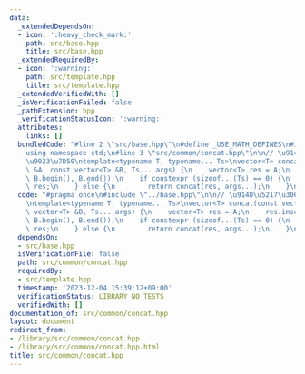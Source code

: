 ```yaml
---
data:
  _extendedDependsOn:
  - icon: ':heavy_check_mark:'
    path: src/base.hpp
    title: src/base.hpp
  _extendedRequiredBy:
  - icon: ':warning:'
    path: src/template.hpp
    title: src/template.hpp
  _extendedVerifiedWith: []
  _isVerificationFailed: false
  _pathExtension: hpp
  _verificationStatusIcon: ':warning:'
  attributes:
    links: []
  bundledCode: "#line 2 \"src/base.hpp\"\n#define _USE_MATH_DEFINES\n#include <bits/stdc++.h>\n\
    using namespace std;\n#line 3 \"src/common/concat.hpp\"\n\n// \u914D\u5217\u306E\
    \u9023\u7D50\ntemplate<typename T, typename... Ts>\nvector<T> concat(const vector<T>\
    \ &A, const vector<T> &B, Ts... args) {\n    vector<T> res = A;\n    res.insert(res.end(),\
    \ B.begin(), B.end());\n    if constexpr (sizeof...(Ts) == 0) {\n        return\
    \ res;\n    } else {\n        return concat(res, args...);\n    }\n}\n"
  code: "#pragma once\n#include \"../base.hpp\"\n\n// \u914D\u5217\u306E\u9023\u7D50\
    \ntemplate<typename T, typename... Ts>\nvector<T> concat(const vector<T> &A, const\
    \ vector<T> &B, Ts... args) {\n    vector<T> res = A;\n    res.insert(res.end(),\
    \ B.begin(), B.end());\n    if constexpr (sizeof...(Ts) == 0) {\n        return\
    \ res;\n    } else {\n        return concat(res, args...);\n    }\n}\n"
  dependsOn:
  - src/base.hpp
  isVerificationFile: false
  path: src/common/concat.hpp
  requiredBy:
  - src/template.hpp
  timestamp: '2023-12-04 15:39:12+09:00'
  verificationStatus: LIBRARY_NO_TESTS
  verifiedWith: []
documentation_of: src/common/concat.hpp
layout: document
redirect_from:
- /library/src/common/concat.hpp
- /library/src/common/concat.hpp.html
title: src/common/concat.hpp
---
```

